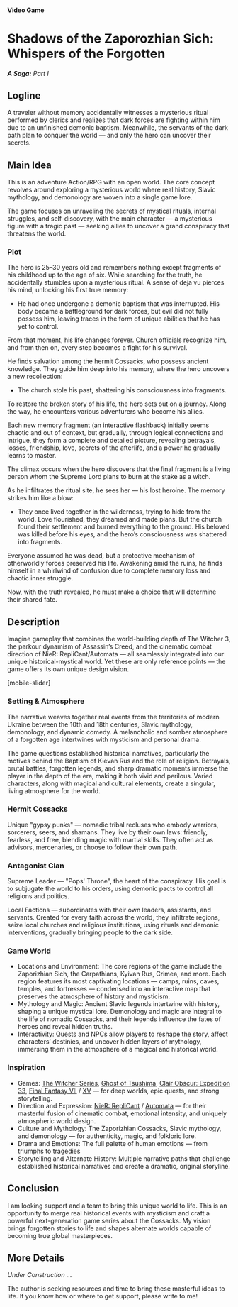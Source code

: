 #### Video Game

# Shadows of the Zaporozhian Sich: Whispers of the Forgotten

***A Saga:** Part I*

## Logline

A traveler without memory accidentally witnesses a mysterious ritual performed by clerics and realizes that dark forces are fighting within him due to an unfinished demonic baptism. Meanwhile, the servants of the dark path plan to conquer the world — and only the hero can uncover their secrets.

## Main Idea

This is an adventure Action/RPG with an open world. The core concept revolves around exploring a mysterious world where real history, Slavic mythology, and demonology are woven into a single game lore.

The game focuses on unraveling the secrets of mystical rituals, internal struggles, and self-discovery, with the main character — a mysterious figure with a tragic past — seeking allies to uncover a grand conspiracy that threatens the world.

### Plot

The hero is 25–30 years old and remembers nothing except fragments of his childhood up to the age of six. While searching for the truth, he accidentally stumbles upon a mysterious ritual. A sense of deja vu pierces his mind, unlocking his first true memory:

- He had once undergone a demonic baptism that was interrupted. His body became a battleground for dark forces, but evil did not fully possess him, leaving traces in the form of unique abilities that he has yet to control.

From that moment, his life changes forever. Church officials recognize him, and from then on, every step becomes a fight for his survival.

He finds salvation among the hermit Cossacks, who possess ancient knowledge. They guide him deep into his memory, where the hero uncovers a new recollection:

- The church stole his past, shattering his consciousness into fragments.

To restore the broken story of his life, the hero sets out on a journey. Along the way, he encounters various adventurers who become his allies.

Each new memory fragment (an interactive flashback) initially seems chaotic and out of context, but gradually, through logical connections and intrigue, they form a complete and detailed picture, revealing betrayals, losses, friendship, love, secrets of the afterlife, and a power he gradually learns to master.

The climax occurs when the hero discovers that the final fragment is a living person whom the Supreme Lord plans to burn at the stake as a witch.

As he infiltrates the ritual site, he sees her — his lost heroine. The memory strikes him like a blow:

- They once lived together in the wilderness, trying to hide from the world. Love flourished, they dreamed and made plans. But the church found their settlement and burned everything to the ground. His beloved was killed before his eyes, and the hero’s consciousness was shattered into fragments.

Everyone assumed he was dead, but a protective mechanism of otherworldly forces preserved his life. Awakening amid the ruins, he finds himself in a whirlwind of confusion due to complete memory loss and chaotic inner struggle.

Now, with the truth revealed, he must make a choice that will determine their shared fate.

## Description

Imagine gameplay that combines the world-building depth of The Witcher 3, the parkour dynamism of Assassin’s Creed, and the cinematic combat direction of NieR: RepliCant/Automata — all seamlessly integrated into our unique historical-mystical world. Yet these are only reference points — the game offers its own unique design vision.

[mobile-slider]

### Setting & Atmosphere

The narrative weaves together real events from the territories of modern Ukraine between the 10th and 18th centuries, Slavic mythology, demonology, and dynamic comedy. A melancholic and somber atmosphere of a forgotten age intertwines with mysticism and personal drama.

The game questions established historical narratives, particularly the motives behind the Baptism of Kievan Rus and the role of religion. Betrayals, brutal battles, forgotten legends, and sharp dramatic moments immerse the player in the depth of the era, making it both vivid and perilous. Varied characters, along with magical and cultural elements, create a singular, living atmosphere for the world.

### Hermit Cossacks

Unique "gypsy punks" — nomadic tribal recluses who embody warriors, sorcerers, seers, and shamans. They live by their own laws: friendly, fearless, and free, blending magic with martial skills. They often act as advisors, mercenaries, or choose to follow their own path.

### Antagonist Clan

Supreme Leader — "Pops' Throne", the heart of the conspiracy. His goal is to subjugate the world to his orders, using demonic pacts to control all religions and politics.

Local Factions — subordinates with their own leaders, assistants, and servants. Created for every faith across the world, they infiltrate regions, seize local churches and religious institutions, using rituals and demonic interventions, gradually bringing people to the dark side.

### Game World

- Locations and Environment: The core regions of the game include the Zaporizhian Sich, the Carpathians, Kyivan Rus, Crimea, and more. Each region features its most captivating locations — camps, ruins, caves, temples, and fortresses — condensed into an interactive map that preserves the atmosphere of history and mysticism.
- Mythology and Magic: Ancient Slavic legends intertwine with history, shaping a unique mystical lore. Demonology and magic are integral to the life of nomadic Cossacks, and their legends influence the fates of heroes and reveal hidden truths.
- Interactivity: Quests and NPCs allow players to reshape the story, affect characters’ destinies, and uncover hidden layers of mythology, immersing them in the atmosphere of a magical and historical world.

### Inspiration

- Games: [The Witcher Series](https://www.thewitcher.com/ua/en/), [Ghost of Tsushima](https://store.steampowered.com/app/2215430/Ghost_of_Tsushima_DIRECTORS_CUT/), [Clair Obscur: Expedition 33](https://www.expedition33.com/), [Final Fantasy VII](https://store.steampowered.com/app/1462040/FINAL_FANTASY_VII_REMAKE_INTERGRADE/) / [XV](https://store.steampowered.com/app/637650/FINAL_FANTASY_XV_WINDOWS_EDITION/) — for deep worlds, epic quests, and strong storytelling.
- Direction and Expression: [NieR: RepliCant](https://store.steampowered.com/app/1113560/NieR_Replicant_ver122474487139/) / [Automata](https://store.steampowered.com/app/524220/NieRAutomata/) — for their masterful fusion of cinematic combat, emotional intensity, and uniquely atmospheric world design.
- Culture and Mythology: The Zaporizhian Cossacks, Slavic mythology, and demonology — for authenticity, magic, and folkloric lore.
- Drama and Emotions: The full palette of human emotions — from triumphs to tragedies
- Storytelling and Alternate History: Multiple narrative paths that challenge established historical narratives and create a dramatic, original storyline.

## Conclusion

I am looking support and a team to bring this unique world to life. This is an opportunity to merge real historical events with mysticism and craft a powerful next-generation game series about the Cossacks. My vision brings forgotten stories to life and shapes alternate worlds capable of becoming true global masterpieces.

## More Details

*Under Construction ...*

The author is seeking resources and time to bring these masterful ideas to life. If you know how or where to get support, please write to me!